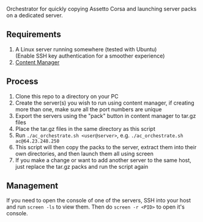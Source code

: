 Orchestrator for quickly copying Assetto Corsa and launching server packs on a dedicated server.  


## Requirements
1. A Linux server running somewhere (tested with Ubuntu)  
(Enable SSH key authentication for a smoother experience)
2. [Content Manager](https://acstuff.ru/app/)


## Process
1. Clone this repo to a directory on your PC
1. Create the server(s) you wish to run using content manager, if creating more than one, make sure all the port numbers are unique
1. Export the servers using the "pack" button in content manager to tar.gz files
1. Place the tar.gz files in the same directory as this script
1. Run `./ac_orchestrate.sh <user@server>`, e.g. `./ac_orchestrate.sh ac@64.23.248.250`
1. This script will then copy the packs to the server, extract them into their own directories, and then launch them all using screen 
1. If you make a change or want to add another server to the same host, just replace the tar.gz packs and run the script again


## Management
If you need to open the console of one of the servers, SSH into your host and run `screen -ls` to view them. Then do `screen -r <PID>` to open it's console. 